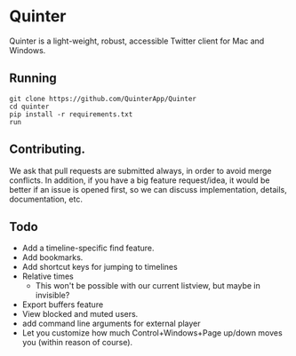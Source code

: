 # Quinter

Quinter is a light-weight, robust, accessible Twitter client for Mac and Windows.

## Running

```batch
git clone https://github.com/QuinterApp/Quinter
cd quinter
pip install -r requirements.txt
run
```

## Contributing.

We ask that pull requests are submitted always, in order to avoid merge conflicts. In addition, if you have a big feature request/idea, it would be better if an issue is opened first, so we can discuss implementation, details, documentation, etc.

## Todo

* Add a timeline-specific find feature.
* Add bookmarks.
* Add shortcut keys for jumping to timelines
* Relative times
	* This won't be possible with our current listview, but maybe in invisible?
* Export buffers feature
* View blocked and muted users.
* add command line arguments for external player
* Let you customize how much Control+Windows+Page up/down moves you (within reason of course).
